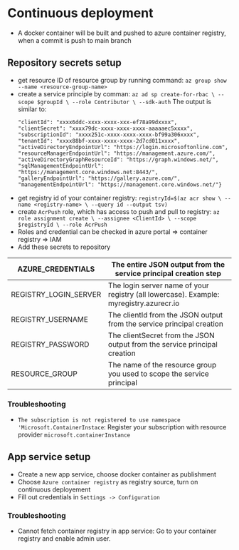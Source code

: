 # Continuous deployment
- A docker container will be built and pushed to azure container registry, when a commit is push to main branch 
## Repository secrets setup 
- get resource ID of resource group by running command: `az group show --name <resource-group-name>`
- create a service principle by comman: `az ad sp create-for-rbac \
  --scope $groupId \
  --role Contributor \
  --sdk-auth`
  The output is similar to: 
  ```javascript{
  "clientId": "xxxx6ddc-xxxx-xxxx-xxx-ef78a99dxxxx",
  "clientSecret": "xxxx79dc-xxxx-xxxx-xxxx-aaaaaec5xxxx",
  "subscriptionId": "xxxx251c-xxxx-xxxx-xxxx-bf99a306xxxx",
  "tenantId": "xxxx88bf-xxxx-xxxx-xxxx-2d7cd011xxxx",
  "activeDirectoryEndpointUrl": "https://login.microsoftonline.com",
  "resourceManagerEndpointUrl": "https://management.azure.com/",
  "activeDirectoryGraphResourceId": "https://graph.windows.net/",
  "sqlManagementEndpointUrl": "https://management.core.windows.net:8443/",
  "galleryEndpointUrl": "https://gallery.azure.com/",
  "managementEndpointUrl": "https://management.core.windows.net/"}
  
-  get registry id of your container registry: `registryId=$(az acr show \
  --name <registry-name> \
  --query id --output tsv)
`
- create `AcrPush` role, which has access to push and pull to registry: `az role assignment create \
  --assignee <ClientId> \
  --scope $registryId \
  --role AcrPush`
 - Roles and credential can be checked in azure portal => container registry => IAM 
 - Add these secrets to repository 
 
| AZURE_CREDENTIALS     | The entire JSON output from the service principal creation step                        |
|-----------------------|----------------------------------------------------------------------------------------|
| REGISTRY_LOGIN_SERVER | The login server name of your registry (all lowercase). Example: myregistry.azurecr.io |
| REGISTRY_USERNAME     | The clientId from the JSON output from the service principal creation                  |
| REGISTRY_PASSWORD     | The clientSecret from the JSON output from the service principal creation              |
| RESOURCE_GROUP        | The name of the resource group you used to scope the service principal                 |

### Troubleshooting
- `The subscription is not registered to use namespace 'Microsoft.ContainerInstace`: Register your subscription with resource provider `microsoft.containerInstance`

## App service setup 
- Create a new app service, choose docker container as publishment 
- Choose `Azure container registry` as registry source, turn on continuous deployement
- Fill out credentials in `Settings -> Configuration`

### Troubleshooting 
- Cannot fetch container registry in app service: Go to your container registry and enable admin user. 
